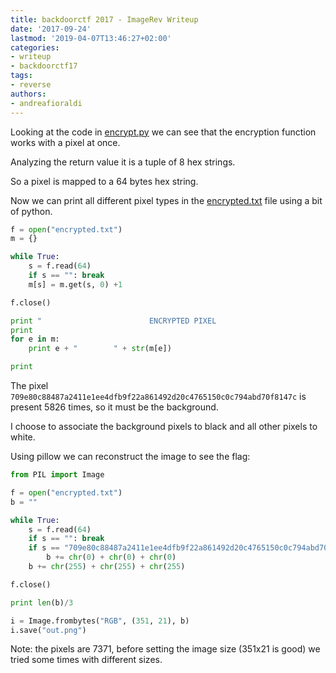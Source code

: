 ```yaml
---
title: backdoorctf 2017 - ImageRev Writeup
date: '2017-09-24'
lastmod: '2019-04-07T13:46:27+02:00'
categories:
- writeup
- backdoorctf17
tags:
- reverse
authors:
- andreafioraldi
---
```


Looking at the code in [encrypt.py](/backdoorctf17/encrypt.py) we can see that the encryption function works with a pixel at once.

Analyzing the return value it is a tuple of 8 hex strings.

So a pixel is mapped to a 64 bytes hex string.

Now we can print all different pixel types in the [encrypted.txt](/backdoorctf17/encrypted.txt) file using a bit of python.

```python
f = open("encrypted.txt")
m = {}

while True:
    s = f.read(64)
    if s == "": break
    m[s] = m.get(s, 0) +1

f.close()

print "                        ENCRYPTED PIXEL                               OCCURRENCES"
print
for e in m:
    print e + "        " + str(m[e])

print
```

The pixel `709e80c88487a2411e1ee4dfb9f22a861492d20c4765150c0c794abd70f8147c` is present 5826 times, so it must be the background.

I choose to associate the background pixels to black and all other pixels to white.

Using pillow we can reconstruct the image to see the flag:

```python
from PIL import Image

f = open("encrypted.txt")
b = ""

while True:
    s = f.read(64)
    if s == "": break
    if s == "709e80c88487a2411e1ee4dfb9f22a861492d20c4765150c0c794abd70f8147c":
        b += chr(0) + chr(0) + chr(0)
    b += chr(255) + chr(255) + chr(255)

f.close()

print len(b)/3

i = Image.frombytes("RGB", (351, 21), b)
i.save("out.png")
```

Note: the pixels are 7371, before setting the image size (351x21 is good) we tried some times with different sizes.
